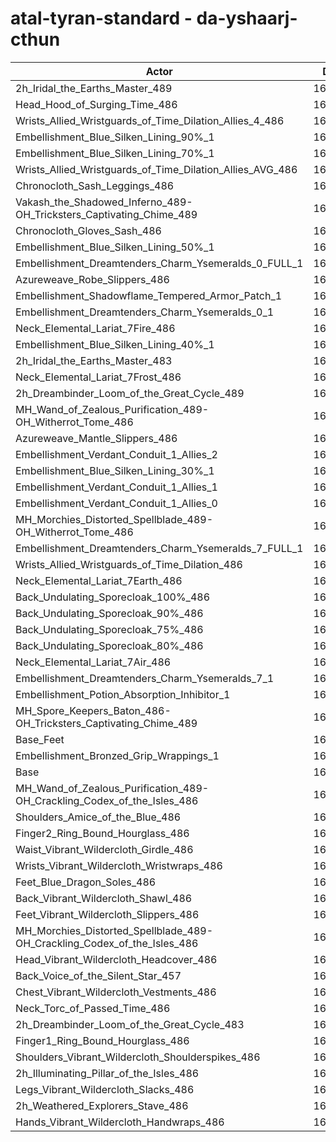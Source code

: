 # atal-tyran-standard - da-yshaarj-cthun
| Actor | DPS | Increase |
|---|:---:|:---:|
|2h_Iridal_the_Earths_Master_489|168051|1.49%|
|Head_Hood_of_Surging_Time_486|167908|1.40%|
|Wrists_Allied_Wristguards_of_Time_Dilation_Allies_4_486|167695|1.27%|
|Embellishment_Blue_Silken_Lining_90%_1|167618|1.23%|
|Embellishment_Blue_Silken_Lining_70%_1|167266|1.01%|
|Wrists_Allied_Wristguards_of_Time_Dilation_Allies_AVG_486|167233|0.99%|
|Chronocloth_Sash_Leggings_486|167058|0.89%|
|Vakash_the_Shadowed_Inferno_489-OH_Tricksters_Captivating_Chime_489|166906|0.80%|
|Chronocloth_Gloves_Sash_486|166815|0.74%|
|Embellishment_Blue_Silken_Lining_50%_1|166749|0.70%|
|Embellishment_Dreamtenders_Charm_Ysemeralds_0_FULL_1|166741|0.70%|
|Azureweave_Robe_Slippers_486|166617|0.62%|
|Embellishment_Shadowflame_Tempered_Armor_Patch_1|166563|0.59%|
|Embellishment_Dreamtenders_Charm_Ysemeralds_0_1|166520|0.56%|
|Neck_Elemental_Lariat_7Fire_486|166465|0.53%|
|Embellishment_Blue_Silken_Lining_40%_1|166449|0.52%|
|2h_Iridal_the_Earths_Master_483|166433|0.51%|
|Neck_Elemental_Lariat_7Frost_486|166398|0.49%|
|2h_Dreambinder_Loom_of_the_Great_Cycle_489|166366|0.47%|
|MH_Wand_of_Zealous_Purification_489-OH_Witherrot_Tome_486|166355|0.46%|
|Azureweave_Mantle_Slippers_486|166329|0.45%|
|Embellishment_Verdant_Conduit_1_Allies_2|166270|0.41%|
|Embellishment_Blue_Silken_Lining_30%_1|166259|0.41%|
|Embellishment_Verdant_Conduit_1_Allies_1|166239|0.39%|
|Embellishment_Verdant_Conduit_1_Allies_0|166197|0.37%|
|MH_Morchies_Distorted_Spellblade_489-OH_Witherrot_Tome_486|166119|0.32%|
|Embellishment_Dreamtenders_Charm_Ysemeralds_7_FULL_1|166099|0.31%|
|Wrists_Allied_Wristguards_of_Time_Dilation_486|166078|0.30%|
|Neck_Elemental_Lariat_7Earth_486|166041|0.27%|
|Back_Undulating_Sporecloak_100%_486|166038|0.27%|
|Back_Undulating_Sporecloak_90%_486|166005|0.25%|
|Back_Undulating_Sporecloak_75%_486|165927|0.21%|
|Back_Undulating_Sporecloak_80%_486|165909|0.20%|
|Neck_Elemental_Lariat_7Air_486|165886|0.18%|
|Embellishment_Dreamtenders_Charm_Ysemeralds_7_1|165841|0.15%|
|Embellishment_Potion_Absorption_Inhibitor_1|165771|0.11%|
|MH_Spore_Keepers_Baton_486-OH_Tricksters_Captivating_Chime_489|165726|0.08%|
|Base_Feet|165677|0.05%|
|Embellishment_Bronzed_Grip_Wrappings_1|165649|0.04%|
|Base|165586|0.00%|
|MH_Wand_of_Zealous_Purification_489-OH_Crackling_Codex_of_the_Isles_486|165481|-0.06%|
|Shoulders_Amice_of_the_Blue_486|165426|-0.10%|
|Finger2_Ring_Bound_Hourglass_486|165396|-0.11%|
|Waist_Vibrant_Wildercloth_Girdle_486|165392|-0.12%|
|Wrists_Vibrant_Wildercloth_Wristwraps_486|165383|-0.12%|
|Feet_Blue_Dragon_Soles_486|165233|-0.21%|
|Back_Vibrant_Wildercloth_Shawl_486|165198|-0.23%|
|Feet_Vibrant_Wildercloth_Slippers_486|165182|-0.24%|
|MH_Morchies_Distorted_Spellblade_489-OH_Crackling_Codex_of_the_Isles_486|165117|-0.28%|
|Head_Vibrant_Wildercloth_Headcover_486|165022|-0.34%|
|Back_Voice_of_the_Silent_Star_457|164986|-0.36%|
|Chest_Vibrant_Wildercloth_Vestments_486|164971|-0.37%|
|Neck_Torc_of_Passed_Time_486|164867|-0.43%|
|2h_Dreambinder_Loom_of_the_Great_Cycle_483|164825|-0.46%|
|Finger1_Ring_Bound_Hourglass_486|164807|-0.47%|
|Shoulders_Vibrant_Wildercloth_Shoulderspikes_486|164751|-0.50%|
|2h_Illuminating_Pillar_of_the_Isles_486|164722|-0.52%|
|Legs_Vibrant_Wildercloth_Slacks_486|164657|-0.56%|
|2h_Weathered_Explorers_Stave_486|164537|-0.63%|
|Hands_Vibrant_Wildercloth_Handwraps_486|164514|-0.65%|
